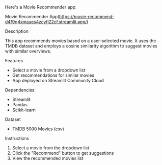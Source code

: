 Here's a  Movie Recommender app:

Movie Recommender App(https://movie-recommend-d4f9q4xmaues4zcyfj22cf.streamlit.app/)



Description

This app recommends movies based on a user-selected movie. It uses the TMDB dataset and employs a cosine similarity algorithm to suggest movies with similar overviews.

Features

- Select a movie from a dropdown list
- Get recommendations for similar movies
- App deployed on Streamlit Community Cloud

Dependencies

- Streamlit
- Pandas
- Scikit-learn

Dataset

- TMDB 5000 Movies (csv)

Instructions

1. Select a movie from the dropdown list
2. Click the "Recommend" button to get suggestions
3. View the recommended movies list

